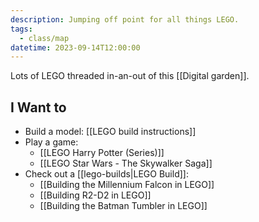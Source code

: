 ```yaml
---
description: Jumping off point for all things LEGO.
tags:
  - class/map
datetime: 2023-09-14T12:00:00
---
```

Lots of LEGO threaded in-an-out of this [[Digital garden]].

## I Want to

- Build a model: [[LEGO build instructions]]
- Play a game: 
	- [[LEGO Harry Potter (Series)]]
	- [[LEGO Star Wars - The Skywalker Saga]]
- Check out a [[lego-builds|LEGO Build]]: 
	- [[Building the Millennium Falcon in LEGO]]
	- [[Building R2-D2 in LEGO]]
	- [[Building the Batman Tumbler in LEGO]]

